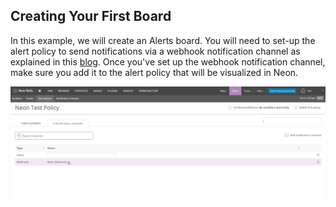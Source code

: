 ## Creating Your First Board  

In this example, we will create an Alerts board. You will need to set-up the alert policy to send notifications via a webhook notification channel as explained in this [blog](https://blog.newrelic.com/product-news/sending-alerts-data-to-insights/). Once you've set up the webhook notification channel, make sure you add it to the alert policy that will be visualized in Neon.   

![Webhook notification](screenshots/webhook.png)